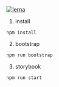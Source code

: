 [![lerna](https://img.shields.io/badge/maintained%20with-lerna-cc00ff.svg)](https://lernajs.io/)

1. install

```
npm install
```

2. bootstrap

```
npm run bootstrap
```

3. storybook

```
npm run start
```
